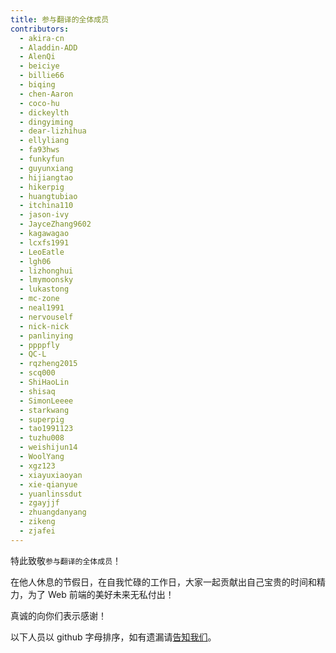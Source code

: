 ```yaml
---
title: 参与翻译的全体成员
contributors:
  - akira-cn
  - Aladdin-ADD
  - AlenQi
  - beiciye
  - billie66
  - biqing
  - chen-Aaron
  - coco-hu
  - dickeylth
  - dingyiming
  - dear-lizhihua
  - ellyliang
  - fa93hws
  - funkyfun
  - guyunxiang
  - hijiangtao
  - hikerpig
  - huangtubiao
  - itchina110
  - jason-ivy
  - JayceZhang9602
  - kagawagao
  - lcxfs1991
  - LeoEatle
  - lgh06
  - lizhonghui
  - lmymoonsky
  - lukastong
  - mc-zone
  - neal1991
  - nervouself
  - nick-nick
  - panlinying
  - ppppfly
  - QC-L
  - rqzheng2015
  - scq000
  - ShiHaoLin
  - shisaq
  - SimonLeeee
  - starkwang
  - superpig
  - tao1991123
  - tuzhu008
  - weishijun14
  - WoolYang
  - xgz123
  - xiayuxiaoyan
  - xie-qianyue
  - yuanlinssdut
  - zgayjjf
  - zhuangdanyang
  - zikeng
  - zjafei
---
```


特此致敬`参与翻译的全体成员`！


在他人休息的节假日，在自我忙碌的工作日，大家一起贡献出自己宝贵的时间和精力，为了 Web 前端的美好未来无私付出！


真诚的向你们表示感谢！


以下人员以 github 字母排序，如有遗漏请[告知我们](https://github.com/webpack-china/webpack.js.org/issues/180)。
